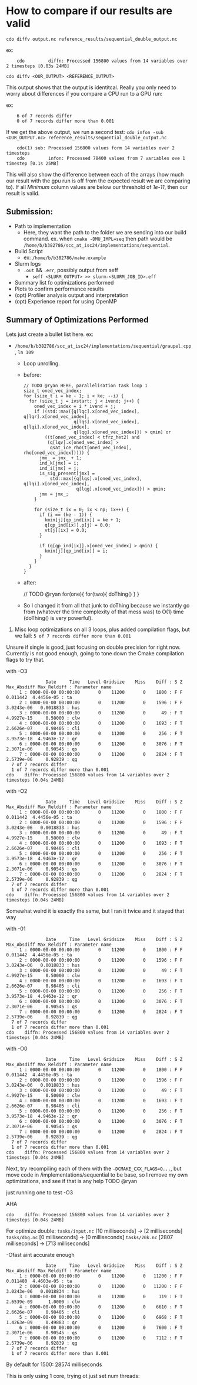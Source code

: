 # How to compare if our results are valid 

`cdo diffv output.nc reference_results/sequential_double_output.nc`


ex:

		cdo 		diffn: Processed 156800 values from 14 variables over 2 timesteps [0.03s 24MB]


`cdo diffv <OUR_OUTPUT> <REFERENCE_OUTPUT>`

This output shows that the output is identitcal. Really you only need to worry about differences if you compare a CPU run to a GPU run:

ex:

		6 of 7 records differ
		0 of 7 records differ more than 0.001

If we get the above output, we run a second test:
`cdo infon -sub <OUR_OUTPUT.nc> reference_results/sequential_double_output.nc`

		cdo(1) sub: Processed 156800 values form 14 variables over 2 timesteps 
		cdo 		infon: Processed 78400 values from 7 variables ove 1 timestep [0.1s 25MB]

This will also show the difference between each of the arrays (how much our result with the gpu run is off from the expected result we are comparing to). If all *Minimum* column values are below our threshold of *1e-11*, then our result is valid.


## Submission:
- Path to implementation 
	- Here, they want the path to the folder we are sending into our build command. ex. when `cmake -DMU_IMPL=seq` then path would be `/home/b/b382786/scc_at_isc24/implementations/sequential`.
- Build Script
	- ex: `/home/b/b382786/make.example`
- Slurm logs
	- `.out` && `.err`, possibly output from seff
		- `seff <SLURM_OUTPUT> >> slurm-<SLURM_JOB_ID>.eff`
- Summary list fo optimizations performed
- Plots to confirm performance results
- (opt) Profiler analysis output and interpretation 
- (opt) Experience report for using OpenMP




## Summary of Optimizations Performed 
Lets just create a bullet list here. ex:
- `/home/b/b382786/scc_at_isc24/implementations/sequential/graupel.cpp`, `ln 109`
	- Loop unrolling. 
	- before:

		
		  // TODO @ryan HERE, parallelisation task loop 1
		  size_t oned_vec_index;
		  for (size_t i = ke - 1; i < ke; --i) {
		    for (size_t j = ivstart; j < ivend; j++) {
		      oned_vec_index = i * ivend + j;
		      if ((std::max({q[lqc].x[oned_vec_index], q[lqr].x[oned_vec_index],
		                     q[lqs].x[oned_vec_index], q[lqi].x[oned_vec_index],
		                     q[lqg].x[oned_vec_index]}) > qmin) or
		          ((t[oned_vec_index] < tfrz_het2) and
		           (q[lqv].x[oned_vec_index] >
		            qsat_ice_rho(t[oned_vec_index], rho[oned_vec_index])))) {
		        jmx_ = jmx_ + 1;
		        ind_k[jmx] = i;
		        ind_i[jmx] = j;
		        is_sig_present[jmx] =
		            std::max({q[lqs].x[oned_vec_index], q[lqi].x[oned_vec_index],
		                      q[lqg].x[oned_vec_index]}) > qmin;
		        jmx = jmx_;
		      }
		
		      for (size_t ix = 0; ix < np; ix++) {
		        if (i == (ke - 1)) {
		          kmin[j][qp_ind[ix]] = ke + 1;
		          q[qp_ind[ix]].p[j] = 0.0;
		          vt[j][ix] = 0.0;
		        }
		
		        if (q[qp_ind[ix]].x[oned_vec_index] > qmin) {
		          kmin[j][qp_ind[ix]] = i;
		        }
		      }
		    }
		  }


	- after: 
	

		// TODO @ryan 
		for(one){
			for(two){
				doThing()
			}
		}

	
	- So I changed it from all that junk to doThing because we instantly go from (whatever the time complexity of that mess was) to O(1) time (doThing() is very powerful). 


1) Misc loop optimizations on all 3 loops, plus added compilation flags, but we fail: `5 of 7 records differ more than 0.001`

Unsure if single is good, just focusing on double precision for right now. Currently is not good enough, going to tone down the Cmake compilation flags to try that.

with -O3
```
               Date     Time   Level Gridsize    Miss    Diff : S Z  Max_Absdiff Max_Reldiff : Parameter name
     1 : 0000-00-00 00:00:00       0    11200       0    1800 : F F     0.011442  4.4456e-05 : ta
     2 : 0000-00-00 00:00:00       0    11200       0    1596 : F F   3.0243e-06   0.0018833 : hus
     3 : 0000-00-00 00:00:00       0    11200       0      49 : F T   4.9927e-15     0.50000 : clw
     4 : 0000-00-00 00:00:00       0    11200       0    1693 : F T   2.6626e-07     0.98405 : cli
     5 : 0000-00-00 00:00:00       0    11200       0     256 : F T   3.9573e-18  4.9463e-12 : qr
     6 : 0000-00-00 00:00:00       0    11200       0    3076 : F T   2.3071e-06     0.90545 : qs
     7 : 0000-00-00 00:00:00       0    11200       0    2824 : F T   2.5739e-06     0.92839 : qg
  7 of 7 records differ
  1 of 7 records differ more than 0.001
cdo    diffn: Processed 156800 values from 14 variables over 2 timesteps [0.04s 24MB]
```

with -O2
```
               Date     Time   Level Gridsize    Miss    Diff : S Z  Max_Absdiff Max_Reldiff : Parameter name
     1 : 0000-00-00 00:00:00       0    11200       0    1800 : F F     0.011442  4.4456e-05 : ta
     2 : 0000-00-00 00:00:00       0    11200       0    1596 : F F   3.0243e-06   0.0018833 : hus
     3 : 0000-00-00 00:00:00       0    11200       0      49 : F T   4.9927e-15     0.50000 : clw
     4 : 0000-00-00 00:00:00       0    11200       0    1693 : F T   2.6626e-07     0.98405 : cli
     5 : 0000-00-00 00:00:00       0    11200       0     256 : F T   3.9573e-18  4.9463e-12 : qr
     6 : 0000-00-00 00:00:00       0    11200       0    3076 : F T   2.3071e-06     0.90545 : qs
     7 : 0000-00-00 00:00:00       0    11200       0    2824 : F T   2.5739e-06     0.92839 : qg
  7 of 7 records differ
  1 of 7 records differ more than 0.001
cdo    diffn: Processed 156800 values from 14 variables over 2 timesteps [0.04s 24MB]
``` 
Somewhat weird it is exactly the same, but I ran it twice and it stayed that way

with -01
```
               Date     Time   Level Gridsize    Miss    Diff : S Z  Max_Absdiff Max_Reldiff : Parameter name
     1 : 0000-00-00 00:00:00       0    11200       0    1800 : F F     0.011442  4.4456e-05 : ta
     2 : 0000-00-00 00:00:00       0    11200       0    1596 : F F   3.0243e-06   0.0018833 : hus
     3 : 0000-00-00 00:00:00       0    11200       0      49 : F T   4.9927e-15     0.50000 : clw
     4 : 0000-00-00 00:00:00       0    11200       0    1693 : F T   2.6626e-07     0.98405 : cli
     5 : 0000-00-00 00:00:00       0    11200       0     256 : F T   3.9573e-18  4.9463e-12 : qr
     6 : 0000-00-00 00:00:00       0    11200       0    3076 : F T   2.3071e-06     0.90545 : qs
     7 : 0000-00-00 00:00:00       0    11200       0    2824 : F T   2.5739e-06     0.92839 : qg
  7 of 7 records differ
  1 of 7 records differ more than 0.001
cdo    diffn: Processed 156800 values from 14 variables over 2 timesteps [0.04s 24MB]
```

with -O0
```
               Date     Time   Level Gridsize    Miss    Diff : S Z  Max_Absdiff Max_Reldiff : Parameter name
     1 : 0000-00-00 00:00:00       0    11200       0    1800 : F F     0.011442  4.4456e-05 : ta
     2 : 0000-00-00 00:00:00       0    11200       0    1596 : F F   3.0243e-06   0.0018833 : hus
     3 : 0000-00-00 00:00:00       0    11200       0      49 : F T   4.9927e-15     0.50000 : clw
     4 : 0000-00-00 00:00:00       0    11200       0    1693 : F T   2.6626e-07     0.98405 : cli
     5 : 0000-00-00 00:00:00       0    11200       0     256 : F T   3.9573e-18  4.9463e-12 : qr
     6 : 0000-00-00 00:00:00       0    11200       0    3076 : F T   2.3071e-06     0.90545 : qs
     7 : 0000-00-00 00:00:00       0    11200       0    2824 : F T   2.5739e-06     0.92839 : qg
  7 of 7 records differ
  1 of 7 records differ more than 0.001
cdo    diffn: Processed 156800 values from 14 variables over 2 timesteps [0.04s 24MB]
```

Next, try recompiling each of them with the `-DCMAKE_CXX_FLAGS=O...`, but move code in /implementations/sequential to be base, so I remove my own optimizations, and see if that is any help
TODO @ryan

just running one to test -O3

AHA
```
cdo    diffn: Processed 156800 values from 14 variables over 2 timesteps [0.04s 24MB]
```

For optimize double:
`tasks/input.nc` [10 milliseconds] -> [2 milliseconds]
`tasks/dbg.nc`   [0 milliseconds] -> [0 milliseconds]
`tasks/20k.nc`   [2807 milliseconds] -> [713 milliseconds]

-Ofast aint accurate enough

```
               Date     Time   Level Gridsize    Miss    Diff : S Z  Max_Absdiff Max_Reldiff : Parameter name
     1 : 0000-00-00 00:00:00       0    11200       0   11200 : F F     0.011480  4.4603e-05 : ta
     2 : 0000-00-00 00:00:00       0    11200       0   11200 : F F   3.0243e-06   0.0018834 : hus
     3 : 0000-00-00 00:00:00       0    11200       0     119 : F T   2.6539e-09      1.0000 : clw
     4 : 0000-00-00 00:00:00       0    11200       0    6610 : F T   2.6626e-07     0.98405 : cli
     5 : 0000-00-00 00:00:00       0    11200       0    6968 : F T   1.4263e-09     0.49883 : qr
     6 : 0000-00-00 00:00:00       0    11200       0    7600 : F T   2.3071e-06     0.90545 : qs
     7 : 0000-00-00 00:00:00       0    11200       0    7112 : F T   2.5739e-06     0.92839 : qg
  7 of 7 records differ
  1 of 7 records differ more than 0.001
```

By default for 1500:
28574 milliseconds

This is only using 1 core, trying ot just set num threads:


